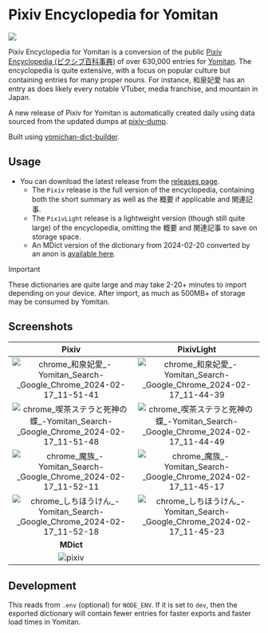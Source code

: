# Pixiv Encyclopedia for Yomitan

[![](https://img.shields.io/github/v/tag/marvnc/pixiv-yomitan?style=for-the-badge&label=Last%20Release)](https://github.com/MarvNC/pixiv-yomitan/releases/latest)

Pixiv Encyclopedia for Yomitan is a conversion of the public
[Pixiv Encyclopedia (ピクシブ百科事典)](https://dic.pixiv.net/) of over 630,000
entries for [Yomitan](https://github.com/themoeway/yomitan). The encyclopedia is
quite extensive, with a focus on popular culture but containing entries for many
proper nouns. For instance, 和泉妃愛 has an entry as does likely every notable
VTuber, media franchise, and mountain in Japan.

A new release of Pixiv for Yomitan is automatically created daily using data
sourced from the updated dumps at
[pixiv-dump](https://github.com/MarvNC/pixiv-dump).

Built using
[yomichan-dict-builder](https://github.com/MarvNC/yomichan-dict-builder).

## Usage

- You can download the latest release from the
  [releases page](https://github.com/MarvNC/pixiv-yomitan/releases).
  - The `Pixiv` release is the full version of the encyclopedia, containing both
    the short summary as well as the 概要 if applicable and 関連記事.
  - The `PixivLight` release is a lightweight version (though still quite large)
    of the encyclopedia, omitting the 概要 and 関連記事 to save on storage
    space.
  - An MDict version of the dictionary from 2024-02-20 converted by an anon is
    [available here](https://github.com/MarvNC/pixiv-yomitan/releases/tag/2024-02-20).

<!-- prettier-ignore -->
> [!IMPORTANT] 
> These dictionaries are quite large and may take 2-20+ minutes to
> import depending on your device. After import, as much as 500MB+ of 
> storage may be consumed by Yomitan.

## Screenshots

|                                                                                       Pixiv                                                                                       |                                                                                    PixivLight                                                                                     |
| :-------------------------------------------------------------------------------------------------------------------------------------------------------------------------------: | :-------------------------------------------------------------------------------------------------------------------------------------------------------------------------------: |
|       ![chrome_和泉妃愛_-_Yomitan_Search_-_Google_Chrome_2024-02-17_11-51-41](https://github.com/MarvNC/pixiv-yomitan/assets/17340496/b88dd10c-ddb7-4360-9d12-a0a072242ab5)       |       ![chrome_和泉妃愛_-_Yomitan_Search_-_Google_Chrome_2024-02-17_11-44-39](https://github.com/MarvNC/pixiv-yomitan/assets/17340496/a7ca3596-53dc-4a8b-a1af-d19c64a871cb)       |
| ![chrome_喫茶ステラと死神の蝶_-_Yomitan_Search_-_Google_Chrome_2024-02-17_11-51-48](https://github.com/MarvNC/pixiv-yomitan/assets/17340496/27e307f5-5711-46e2-9adc-76e9205756a2) | ![chrome_喫茶ステラと死神の蝶_-_Yomitan_Search_-_Google_Chrome_2024-02-17_11-44-49](https://github.com/MarvNC/pixiv-yomitan/assets/17340496/f3622e4d-3193-422b-9135-d89009eac54d) |
|         ![chrome_魔族_-_Yomitan_Search_-_Google_Chrome_2024-02-17_11-52-11](https://github.com/MarvNC/pixiv-yomitan/assets/17340496/8a2d2987-acae-4df8-aa72-fba23064885c)         |         ![chrome_魔族_-_Yomitan_Search_-_Google_Chrome_2024-02-17_11-45-17](https://github.com/MarvNC/pixiv-yomitan/assets/17340496/e39bc4d7-2864-4610-acb9-7dc5520514d1)         |
|     ![chrome_しちほうけん_-_Yomitan_Search_-_Google_Chrome_2024-02-17_11-52-18](https://github.com/MarvNC/pixiv-yomitan/assets/17340496/6d9af42d-50ef-47c3-ac06-94817d5a1a2f)     |     ![chrome_しちほうけん_-_Yomitan_Search_-_Google_Chrome_2024-02-17_11-45-23](https://github.com/MarvNC/pixiv-yomitan/assets/17340496/4e12da21-f8f7-449d-a60e-c9f7524a0feb)     |
|                                                                                     **MDict**                                                                                     |                                                                                                                                                                                   |
|                                      ![pixiv](https://github.com/MarvNC/pixiv-yomitan/assets/17340496/bbac0588-ccbf-4185-805a-2150121d35ea)                                       |                                                                                                                                                                                   |

## Development

This reads from `.env` (optional) for `NODE_ENV`. If it is set to `dev`, then
the exported dictionary will contain fewer entries for faster exports and faster
load times in Yomitan.
